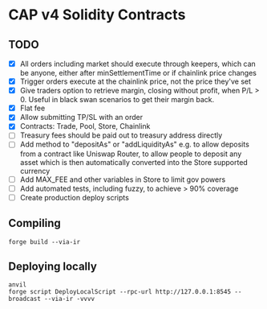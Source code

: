 # CAP v4 Solidity Contracts

## TODO

- [x] All orders including market should execute through keepers, which can be anyone, either after minSettlementTime or if chainlink price changes
- [x] Trigger orders execute at the chainlink price, not the price they've set
- [x] Give traders option to retrieve margin, closing without profit, when P/L > 0. Useful in black swan scenarios to get their margin back.
- [x] Flat fee
- [x] Allow submitting TP/SL with an order
- [x] Contracts: Trade, Pool, Store, Chainlink 
- [ ] Treasury fees should be paid out to treasury address directly
- [ ] Add method to "depositAs" or "addLiquidityAs" e.g. to allow deposits from a contract like Uniswap Router, to allow people to deposit any asset which is then automatically converted into the Store supported currency
- [ ] Add MAX_FEE and other variables in Store to limit gov powers
- [ ] Add automated tests, including fuzzy, to achieve > 90% coverage
- [ ] Create production deploy scripts

## Compiling

```
forge build --via-ir
```

## Deploying locally

```
anvil
forge script DeployLocalScript --rpc-url http://127.0.0.1:8545 --broadcast --via-ir -vvvv
```